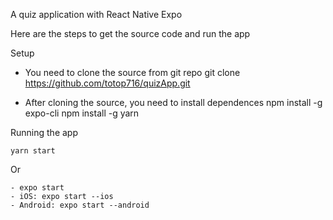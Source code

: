 A quiz application with React Native Expo

Here are the steps to get the source code and run the app

Setup

- You need to clone the source from git repo
	git clone https://github.com/totop716/quizApp.git

- After cloning the source, you need to install dependences
	npm install -g expo-cli
	npm install -g yarn

Running the app

	yarn start

Or

	- expo start
	- iOS: expo start --ios
	- Android: expo start --android
